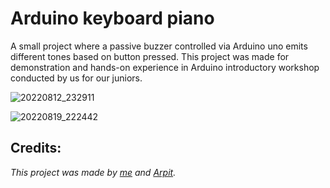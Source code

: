 # Arduino keyboard piano

A small project where a passive buzzer controlled via Arduino uno emits different tones based on button pressed. This project was 
made for demonstration and hands-on experience in Arduino introductory workshop conducted by us for our juniors.

![20220812_232911](https://github.com/ChiragKotian/Arduino-keyboard-piano/assets/117931123/5ad56efb-027d-40b3-afbe-d61c6eafe9e9)

![20220819_222442](https://github.com/ChiragKotian/Arduino-keyboard-piano/assets/117931123/cd9d7396-8cfd-4864-a245-98bb7b4e73a4)

## Credits:
_This project was made by [me](https://chiragkotian.github.io) and [Arpit](https://github.com/arpitguptagithub)._
